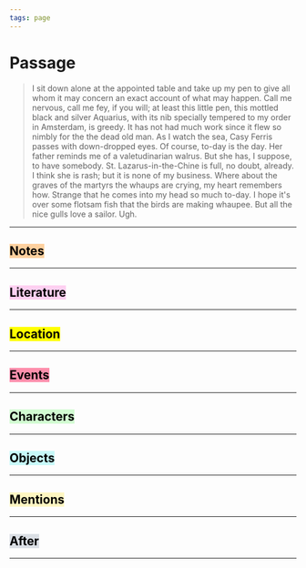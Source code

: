 ```yaml
---
tags: page
---
```


# Passage
> I sit down alone at the appointed table and take up my pen to give all whom it may concern an exact account of what may happen. Call me nervous, call me fey, if you will; at least this little pen, this mottled black and silver Aquarius, with its nib specially tempered to my order in Amsterdam, is greedy. It has not had much work since it flew so nimbly for the the dead old man. As I watch the sea, Casy Ferris passes with down-dropped eyes. Of course, to-day is the day. Her father reminds me of a valetudinarian walrus. But she has, I suppose, to have somebody. St. Lazarus-in-the-Chine is full, no doubt, already. I think she is rash; but it is none of my business. Where about the graves of the martyrs the whaups are crying, my heart remembers how. Strange that he comes into my head so much to-day. I hope it's over some flotsam fish that the birds are making whaupee. But all the nice gulls love a sailor. Ugh.
---
## <mark style="background: #FFB86CA6;">Notes</mark>
---


## <mark style="background: #FFB8EBA6;">Literature</mark>
---

## <mark class="hltr-purple">Location</mark>
---

## <mark style="background: #FF5582A6;">Events</mark>
---

## <mark style="background: #BBFABBA6;">Characters</mark>
---

## <mark style="background: #ABF7F7A6;">Objects</mark>
---

## <mark style="background: #FFF3A3A6;">Mentions</mark>
---

## <mark style="background: #CACFD9A6;">After</mark>
---